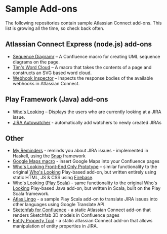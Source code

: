 # Sample Add-ons

The following repositories contain sample Atlassian Connect add-ons. This list is growing all the time, so check back often.

## Atlassian Connect Express (node.js) add-ons

- [Sequence Diagramr](https://bitbucket.org/atlassianlabs/atlassian-connect-confluence-sequence-diagramr) – A Confluence macro for creating UML sequence diagrams on the page.
- [Tim's Word Cloud](https://bitbucket.org/atlassianlabs/atlassian-connect-confluence-word-cloud) – A macro that takes the contents of a page and constructs an SVG based word cloud.
- [Webhook Inspector](https://bitbucket.org/atlassianlabs/webhook-inspector) – Inspects the response bodies of the available webhooks in Atlassian Connect.

## Play Framework (Java) add-ons

- [Who's Looking](https://bitbucket.org/atlassian/whoslooking-connect/overview) – Displays the users who are currently looking at a JIRA issue.  
- [JIRA Autowatcher](https://bitbucket.org/atlassianlabs/atlassian-autowatch-plugin) - automatically add watchers to newly created JIRAs
 
## Other

- [My Reminders](https://bitbucket.org/atlassianlabs/my-reminders/overview) - reminds you about JIRA issues - implemented in Haskell, using the [Snap](http://snapframework.com/) framework
- [Google Maps macro](https://bitbucket.org/acgmaps/acgmaps.bitbucket.org) - insert Google Maps into your Confluence pages
- [Who's Looking Front-End Only Prototype](https://bitbucket.org/atlassianlabs/atlassian-connect-whoslooking-connect-v2) – similar functionality to the original [Who's Looking](https://bitbucket.org/atlassian/whoslooking-connect/overview) Play-based add-on, but written entirely using static HTML, JS & CSS using [Firebase](https://www.firebase.com/).
- [Who's Looking (Play Scala)](https://bitbucket.org/atlassianlabs/whoslooking-connect-scala) - same functionality to the original [Who's Looking](https://bitbucket.org/atlassian/whoslooking-connect/overview) Play-based Java add-on, but written in Scala, built on the Play Scala framework.
- [Atlas Lingo](https://bitbucket.org/atlassianlabs/atlas-lingo) - a sample Play Scala add-on to translate JIRA issues into other languages using Google Translate API.
- [Sketchfab for Confluence](https://bitbucket.org/robertmassaioli/sketchfab-connect) - a static Atlassian Connect add-on that renders Sketchfab 3D models in Confluence pages
- [Entity Property Tool](https://bitbucket.org/robertmassaioli/ep-tool) - a static atlassian Connect add-on that allows manipulation of entity properties in JIRA.
